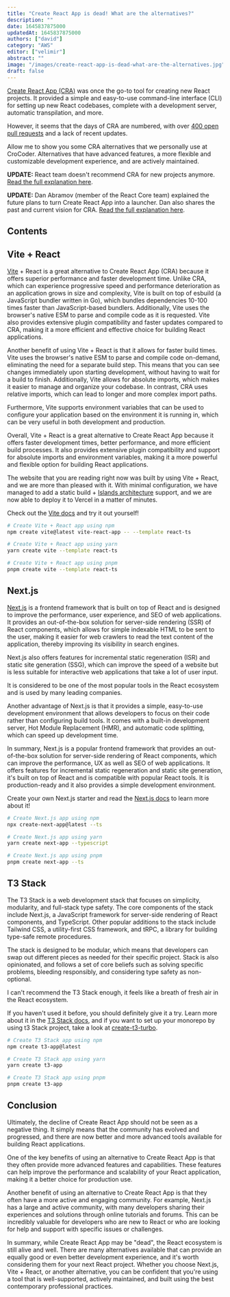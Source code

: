 ```yaml
---
title: "Create React App is dead! What are the alternatives?"
description: ""
date: 1645837875000
updatedAt: 1645837875000
authors: ["david"]
category: "AWS"
editor: ["velimir"]
abstract: ""
image: "/images/create-react-app-is-dead-what-are-the-alternatives.jpg"
draft: false
---
```



[Create React App (CRA)](https://github.com/facebook/create-react-app) was once the go-to tool for creating new React projects. It provided a simple and easy-to-use command-line interface (CLI) for setting up new React codebases, complete with a development server, automatic transpilation, and more. 

However, it seems that the days of CRA are numbered, with over [400 open pull requests](https://github.com/facebook/create-react-app/pulls) and a lack of recent updates. 

Allow me to show you some CRA alternatives that we personally use at CroCoder. Alternatives that have advanced features, a more flexible and customizable development experience, and are actively maintained.

**UPDATE:** React team doesn't recommend CRA for new projects anymore. [Read the full explanation here](https://react.dev/learn/start-a-new-react-project#building-with-a-full-featured-framework).

**UPDATE:** Dan Abramov (member of the React Core team) explained the future plans to turn Create React App into a launcher. Dan also shares the past and current vision for CRA. [Read the full explanation here](https://github.com/reactjs/reactjs.org/pull/5487#issuecomment-1409720741).

## Contents

## Vite + React

[Vite](https://vitejs.dev/) + React is a great alternative to Create React App (CRA) because it offers superior performance and faster development time. Unlike CRA, which can experience progressive speed and performance deterioration as an application grows in size and complexity, Vite is built on top of esbuild (a JavaScript bundler written in Go), which bundles dependencies 10-100 times faster than JavaScript-based bundlers. Additionally, Vite uses the browser's native ESM to parse and compile code as it is requested. Vite also provides extensive plugin compatibility and faster updates compared to CRA, making it a more efficient and effective choice for building React applications.

Another benefit of using Vite + React is that it allows for faster build times. Vite uses the browser's native ESM to parse and compile code on-demand, eliminating the need for a separate build step. This means that you can see changes immediately upon starting development, without having to wait for a build to finish. Additionally, Vite allows for absolute imports, which makes it easier to manage and organize your codebase. In contrast, CRA uses relative imports, which can lead to longer and more complex import paths.

Furthermore, Vite supports environment variables that can be used to configure your application based on the environment it is running in, which can be very useful in both development and production.

Overall, Vite + React is a great alternative to Create React App because it offers faster development times, better performance, and more efficient build processes. It also provides extensive plugin compatibility and support for absolute imports and environment variables, making it a more powerful and flexible option for building React applications.

The website that you are reading right now was built by using Vite + React, and we are more than pleased with it. With minimal configuration, we have managed to add a static build + [Islands architecture](https://www.patterns.dev/posts/islands-architecture/) support, and we are now able to deploy it to Vercel in a matter of minutes. 

Check out the [Vite docs](https://vitejs.dev/guide/#scaffolding-your-first-vite-project) and try it out yourself!

```bash
# Create Vite + React app using npm
npm create vite@latest vite-react-app -- --template react-ts

# Create Vite + React app using yarn
yarn create vite --template react-ts

# Create Vite + React app using pnpm
pnpm create vite --template react-ts
```


## Next.js

[Next.js](https://nextjs.org/) is a frontend framework that is built on top of React and is designed to improve the performance, user experience, and SEO of web applications. It provides an out-of-the-box solution for server-side rendering (SSR) of React components, which allows for simple indexable HTML to be sent to the user, making it easier for web crawlers to read the text content of the application, thereby improving its visibility in search engines. 

Next.js also offers features for incremental static regeneration (ISR) and static site generation (SSG), which can improve the speed of a website but is less suitable for interactive web applications that take a lot of user input. 

It is considered to be one of the most popular tools in the React ecosystem and is used by many leading companies.

Another advantage of Next.js is that it provides a simple, easy-to-use development environment that allows developers to focus on their code rather than configuring build tools. It comes with a built-in development server, Hot Module Replacement (HMR), and automatic code splitting, which can speed up development time.

In summary, Next.js is a popular frontend framework that provides an out-of-the-box solution for server-side rendering of React components, which can improve the performance, UX as well as SEO of web applications. It offers features for incremental static regeneration and static site generation, it's built on top of React and is compatible with popular React tools. It is production-ready and it also provides a simple development environment.

Create your own Next.js starter and read the [Next.js docs](https://nextjs.org/docs/getting-started) to learn more about it!

```bash
# Create Next.js app using npm
npx create-next-app@latest --ts

# Create Next.js app using yarn
yarn create next-app --typescript

# Create Next.js app using pnpm
pnpm create next-app --ts
```

## T3 Stack 

The T3 Stack is a web development stack that focuses on simplicity, modularity, and full-stack type safety. The core components of the stack include Next.js, a JavaScript framework for server-side rendering of React components, and TypeScript. Other popular additions to the stack include Tailwind CSS, a utility-first CSS framework, and tRPC, a library for building type-safe remote procedures. 

The stack is designed to be modular, which means that developers can swap out different pieces as needed for their specific project. Stack is also opinionated, and follows a set of core beliefs such as solving specific problems, bleeding responsibly, and considering type safety as non-optional.

I can't recommend the T3 Stack enough, it feels like a breath of fresh air in the React ecosystem.

If you haven't used it before, you should definitely give it a try. Learn more about it in the [T3 Stack docs](https://create.t3.gg/en/introduction), and if you want to set up your monorepo by using t3 Stack project, take a look at [create-t3-turbo](https://github.com/t3-oss/create-t3-turbo).

```bash
# Create T3 Stack app using npm
npm create t3-app@latest

# Create T3 Stack app using yarn
yarn create t3-app

# Create T3 Stack app using pnpm
pnpm create t3-app
```

## Conclusion

Ultimately, the decline of Create React App should not be seen as a negative thing. It simply means that the community has evolved and progressed, and there are now better and more advanced tools available for building React applications.

One of the key benefits of using an alternative to Create React App is that they often provide more advanced features and capabilities. These features can help improve the performance and scalability of your React application, making it a better choice for production use.

Another benefit of using an alternative to Create React App is that they often have a more active and engaging community. For example, Next.js has a large and active community, with many developers sharing their experiences and solutions through online tutorials and forums. This can be incredibly valuable for developers who are new to React or who are looking for help and support with specific issues or challenges.

In summary, while Create React App may be "dead", the React ecosystem is still alive and well. There are many alternatives available that can provide an equally good or even better development experience, and it's worth considering them for your next React project. Whether you choose Next.js, Vite + React, or another alternative, you can be confident that you're using a tool that is well-supported, actively maintained, and built using the best contemporary professional practices.
